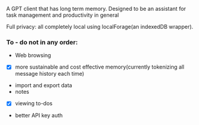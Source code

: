 A GPT client that has long term memory. Designed to be an assistant for task management and productivity in general

Full privacy: all completely local using localForage(an indexedDB wrapper).

### To - do not in any order:
 - Web browsing
 - [x] more sustainable and cost effective memory(currently tokenizing all message history each time)
 - import and export data
 - notes
 - [x] viewing to-dos
 - better API key auth


